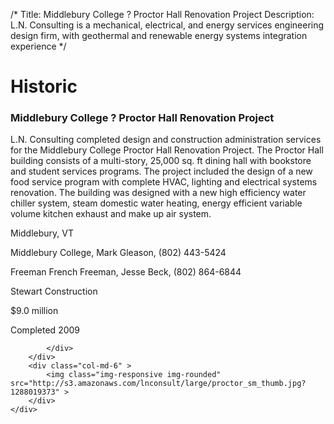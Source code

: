 /*
Title: Middlebury College ? Proctor Hall Renovation Project
Description: L.N. Consulting is a mechanical, electrical, and energy services engineering design firm, with geothermal and renewable energy systems integration experience
*/

# Historic

<div>
	<div class="row">
		<div class="col-md-6" >
			<div class="well" >
				<h3>Middlebury College ? Proctor Hall Renovation Project</h3>
				<p>
   
   L.N. Consulting completed design and construction administration services for the Middlebury College Proctor Hall Renovation Project.  The Proctor Hall building consists of a multi-story, 25,000 sq. ft dining hall with bookstore and student services programs.  The project included the design of a new food service program with complete HVAC, lighting and electrical systems renovation.  The building was designed with a new high efficiency water chiller system, steam domestic water heating, energy efficient variable volume kitchen exhaust and make up air system.
</p>
				<p>Middlebury, VT</p>
				<p>Middlebury College, Mark Gleason, (802) 443-5424</p>
				<p>Freeman French Freeman, Jesse Beck, (802) 864-6844</p>
				<p>Stewart Construction</p>
				<p>$9.0 million</p>
				<p>Completed 2009</p>
				<p></p>
				
			</div>
		</div>
		<div class="col-md-6" >
			<img class="img-responsive img-rounded" src="http://s3.amazonaws.com/lnconsult/large/proctor_sm_thumb.jpg?1288019373" >
		</div>
	</div>
</div>
